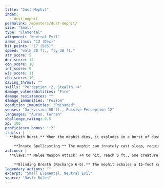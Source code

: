 ```yaml
---
title: "Dust Mephit"
index:
  - dust-mephit
permalink: /monsters/dust-mephit/
size: "Small"
type: "Elemental"
alignment: "Neutral Evil"
armor_class: "12 (Dex)"
hit_points: "17 (5d6)"
speed: "walk 30 ft., fly 30 ft."
str_score: 5
dex_score: 14
con_score: 10
int_score: 9
wis_score: 11
cha_score: 10
saving_throws: ""
skills: "Perception +2, Stealth +4"
damage_vulnerabilities: "Fire"
damage_resistances: ""
damage_immunities: "Poison"
condition_immunities: "Poisoned"
senses: "Darkvision 60 ft., Passive Perception 12"
languages: "Auran, Terran"
challenge_rating: 0.5
xp: 100
proficiency_bonus: "+2"
traits: |
  **Death Burst.** When the mephit dies, it explodes in a burst of dust. Each creature within 5 ft. of it must then succeed on a DC 10 Constitution saving throw or be blinded for 1 minute. A blinded creature can repeat the saving throw on each of its turns, ending the effect on itself on a success.
    
    **Innate Spellcasting.** The mephit can innately cast sleep, requiring no material components. Its innate spellcasting ability is Charisma.
actions: |
  **Claws.** Melee Weapon Attack: +4 to hit, reach 5 ft., one creature. Hit: 4 (1d4 + 2) slashing damage.
    
    **Blinding Breath (Recharge 6-6).** The mephit exhales a 15-foot cone of blinding dust. Each creature in that area must succeed on a DC 10 Dexterity saving throw or be blinded for 1 minute. A creature can repeat the saving throw at the end of each of its turns, ending the effect on itself on a success.  
legendary_actions: ""
excerpt: "Small Elemental, Neutral Evil"
source: "Basic Rules"
---
```

